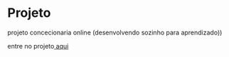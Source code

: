 # Projeto
projeto concecionaria online (desenvolvendo sozinho para aprendizado))

<p>entre no projeto<a href="Pagina1/index.html"> aqui</a></p>
